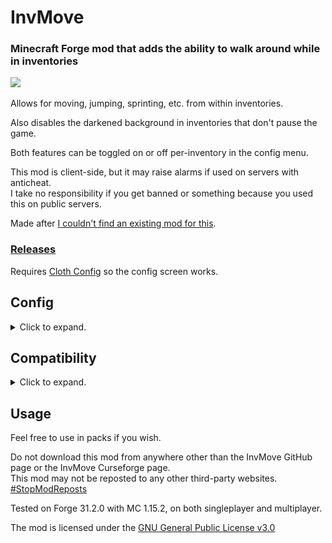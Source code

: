 # InvMove
### Minecraft Forge mod that adds the ability to walk around while in inventories

![](demo/demo.gif)

Allows for moving, jumping, sprinting, etc. from within inventories.

Also disables the darkened background in inventories that don't pause the game.

Both features can be toggled on or off per-inventory in the config menu.

This mod is client-side, but it may raise alarms if used on servers with anticheat.<br>
I take no responsibility if you get banned or something because you used this on public servers.

Made after [I couldn't find an existing mod for this](https://redd.it/egwe8w).

### [Releases](https://github.com/PieKing1215/InvMove/releases)

Requires [Cloth Config](https://www.curseforge.com/minecraft/mc-mods/cloth-config-forge) so the config screen works.

## Config
<details>
  <summary>Click to expand.</summary>
  
![](demo/where_config.png)
<img src="demo/config_screen.png" alt="alt text" width="657" height="528">
### InvMove has an ingame config menu which can be accessed from the Forge mod list.<br>
In the config menu, you can find several options:<br>
#### General:
- Enable: Enable the entire mod
#### UI Movement:
- Move In Inventories: Enable movement in inventories
- Allow Sneaking: Allow sneaking in inventories (disabled by default because it's distracting when shift-clicking)
- Allow Jumping: Allow jumping in inventories
- Text Field Disables Movement: Disable movement when a text field is focused (like search bars or in an anvil)
- (Expandable categories that let you enable/disable movement for certain inventories)
#### UI Background:
- Hide Inventory Backgrounds: Hides the background tint while in inventories.
- (Expandable categories that let you enable/disable the background for certain inventories)
</details>

## Compatibility
<details>
  <summary>Click to expand.</summary>
  
![](demo/mod_demo.gif)
### As of version 0.4.0, InvMove has actual mod support.<br>

InvMove has specific support for certain mods, but any GUIs from unrecognized mods are added into the config dynamically and can be manually enabled.<br>
Unrecognized GUIs will only appear in the config once they have been opened/seen in-game.

Explicitly supported mods have their own sections in the config, and come with tested default settings.

If you find problems with any of the explicitly supported mods, please start a ticket in the [issue tracker](https://github.com/PieKing1215/InvMove/issues).<br>
If there's a mod you want to be added, also please start a ticket in the [issue tracker](https://github.com/PieKing1215/InvMove/issues), especially if it doesn't work enabling it from the "unrecognized" section of the config.

*(The initial list of supported mods was arbitrarily chosen from a mod pack I'm playing)*

InvMove explicitly supports the following mods:
- [CC: Tweaked](https://www.curseforge.com/minecraft/mc-mods/cc-tweaked)
- [Charm](https://www.curseforge.com/minecraft/mc-mods/charm)
- [Corail Woodcutter](https://www.curseforge.com/minecraft/mc-mods/corail-woodcutter)
- [Create](https://www.curseforge.com/minecraft/mc-mods/create)
- [Curios API](https://www.curseforge.com/minecraft/mc-mods/curios)
- [EmbellishCraft](https://www.curseforge.com/minecraft/mc-mods/embellishcraft)
- [Engineer's Decor](https://www.curseforge.com/minecraft/mc-mods/engineers-decor)
- [Immersive Engineering](https://www.curseforge.com/minecraft/mc-mods/immersive-engineering)
- [Just Enough Items (JEI)](https://www.curseforge.com/minecraft/mc-mods/jei)
- [MrCrayfish's Furniture Mod](https://www.curseforge.com/minecraft/mc-mods/mrcrayfish-furniture-mod)
- [Music Maker Mod](https://www.curseforge.com/minecraft/mc-mods/music-maker-mod)
- [Optifine](https://www.optifine.net/)
- [Quark](https://www.curseforge.com/minecraft/mc-mods/quark)
- [Refined Storage](https://www.curseforge.com/minecraft/mc-mods/refined-storage)
</details>

## Usage

Feel free to use in packs if you wish.

Do not download this mod from anywhere other than the InvMove GitHub page or the InvMove Curseforge page.<br>
This mod may not be reposted to any other third-party websites.<br>
[#StopModReposts](https://stopmodreposts.org)

Tested on Forge 31.2.0 with MC 1.15.2, on both singleplayer and multiplayer.

The mod is licensed under the [GNU General Public License v3.0](LICENSE.md)

